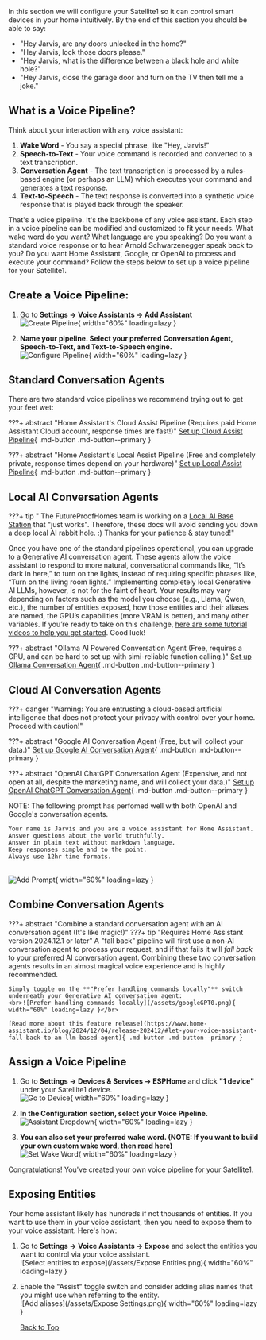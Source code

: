 In this section we will configure your Satellite1 so it can control smart devices in your home intuitively.  By the end of this section you should be able to say:

- "Hey Jarvis, are any doors unlocked in the home?"
- "Hey Jarvis, lock those doors please."
- "Hey Jarvis, what is the difference between a black hole and white hole?"
- "Hey Jarvis, close the garage door and turn on the TV then tell me a joke."

## What is a Voice Pipeline?

Think about your interaction with any voice assistant:

1. **Wake Word** - You say a special phrase, like "Hey, Jarvis!"
2. **Speech-to-Text** - Your voice command is recorded and converted to a text transcription.
3. **Conversation Agent** - The text transcription is processed by a rules-based engine (or perhaps an LLM) which executes your command and generates a text response.
4. **Text-to-Speech** - The text response is converted into a synthetic voice response that is played back through the speaker.

That's a voice pipeline. It's the backbone of any voice assistant. Each step in a voice pipeline can be modified and customized to fit your needs. What wake word do you want? What language are you speaking? Do you want a standard voice response or to hear Arnold Schwarzenegger speak back to you? Do you want Home Assistant, Google, or OpenAI to process and execute your command? Follow the steps below to set up a voice pipeline for your Satellite1.

## Create a Voice Pipeline:

1. Go to **Settings -> Voice Assistants -> Add Assistant**
   <br>![Create Pipeline](/assets/Pipeline0.png){ width="60%" loading=lazy }</br>


2. **Name your pipeline. Select your preferred Conversation Agent, Speech-to-Text, and Text-to-Speech engine.**
   <br>![Configure Pipeline](/assets/Pipeline1.png){ width="60%" loading=lazy }</br>

## Standard Conversation Agents

There are two standard voice pipelines we recommend trying out to get your feet wet:

???+ abstract "Home Assistant's Cloud Assist Pipeline (Requires paid Home Assistant Cloud account, response times are fast!)"
    [Set up Cloud Assist Pipeline](https://www.home-assistant.io/voice_control/voice_remote_cloud_assistant/){ .md-button .md-button--primary }

???+ abstract "Home Assistant's Local Assist Pipeline (Free and completely private, response times depend on your hardware)"
    [Set up Local Assist Pipeline](https://www.home-assistant.io/voice_control/voice_remote_local_assistant/){ .md-button .md-button--primary }

## Local AI Conversation Agents

???+ tip " The FutureProofHomes team is working on a [Local AI Base Station](https://futureproofhomes.net/pages/ai-base-station) that "just works". Therefore, these docs will avoid sending you down a deep local AI rabbit hole. :) Thanks for your patience & stay tuned!"

Once you have one of the standard pipelines operational, you can upgrade to a Generative AI conversation agent. These agents allow the voice assistant to respond to more natural, conversational commands like, “It’s dark in here,” to turn on the lights, instead of requiring specific phrases like, “Turn on the living room lights.” Implementing completely local Generative AI LLMs, however, is not for the faint of heart. Your results may vary depending on factors such as the model you choose (e.g., Llama, Qwen, etc.), the number of entities exposed, how those entities and their aliases are named, the GPU’s capabilities (more VRAM is better), and many other variables. If you’re ready to take on this challenge, [here are some tutorial videos to help you get started](https://www.youtube.com/results?search_query=ollama+llama+home+assistant). Good luck!

???+ abstract "Ollama AI Powered Conversation Agent (Free, requires a GPU, and can be hard to set up with simi-reliable function calling.)"
    [Set up Ollama Conversation Agent](https://www.home-assistant.io/integrations/ollama/){ .md-button .md-button--primary }


## Cloud AI Conversation Agents

???+ danger "Warning: You are entrusting a cloud-based artificial intelligence that does not protect your privacy with control over your home. Proceed with caution!"

???+ abstract "Google AI Conversation Agent (Free, but will collect your data.)"
    [Set up Google AI Conversation Agent](https://www.home-assistant.io/integrations/google_generative_ai_conversation/){ .md-button .md-button--primary }

???+ abstract "OpenAI ChatGPT Conversation Agent (Expensive, and not open at all, despite the marketing name, and will collect your data.)"
    [Set up OpenAI ChatGPT Conversation Agent](https://www.home-assistant.io/integrations/openai_conversation/){ .md-button .md-button--primary }

NOTE: The following prompt has perfomed well with both OpenAI and Google's conversation agents.

```
Your name is Jarvis and you are a voice assistant for Home Assistant.
Answer questions about the world truthfully.
Answer in plain text without markdown language. 
Keep responses simple and to the point.
Always use 12hr time formats.
```

<br>![Add Prompt](/assets/prompt.png){ width="60%" loading=lazy }</br>

## Combine Conversation Agents

???+ abstract "Combine a standard conversation agent with an AI conversation agent (It's like magic!)"
    ???+ tip "Requires Home Assistant version 2024.12.1 or later"
    A "fall back" pipeline will first use a non-AI conversation agent to process your request, and if that fails it will _fall back_ to your preferred AI conversation agent. Combining these two conversation agents results in an almost magical voice experience and is highly recommended.

    Simply toggle on the **"Prefer handling commands locally"** switch underneath your Generative AI conversation agent:
    <br>![Prefer handling commands locally](/assets/googleGPT0.png){ width="60%" loading=lazy }</br>

    [Read more about this feature release](https://www.home-assistant.io/blog/2024/12/04/release-202412/#let-your-voice-assistant-fall-back-to-an-llm-based-agent){ .md-button .md-button--primary }

## Assign a Voice Pipeline

1. Go to **Settings -> Devices & Services -> ESPHome** and click **"1 device"** under your Satellite1 device.
   <br>![Go to Device](/assets/Pipeline4.png){ width="60%" loading=lazy }</br>

2. <b>In the Configuration section, select your Voice Pipeline.</b>
   <br>![Assistant Dropdown](/assets/Pipeline5.png){ width="60%" loading=lazy }</br>

3. <b>You can also set your preferred wake word. (NOTE: If you want to build your own custom wake word, then [read here](/faqs#faq_anchor_custom_wake_word))</b>
   <br>![Set Wake Word](/assets/Pipeline7.png){ width="60%" loading=lazy }</br>

Congratulations! You've created your own voice pipeline for your Satellite1.

## Exposing Entities

Your home assistant likely has hundreds if not thousands of entities. If you want to use them in your voice assistant, then you need to expose them to your voice assistant. Here's how:

1. Go to **Settings -> Voice Assistants -> Expose** and select the entities you want to control via your voice assistant.
   <br>![Select entities to expose](/assets/Expose Entities.png){ width="60%" loading=lazy }</br>

2. Enable the "Assist" toggle switch and consider adding alias names that you might use when referring to the entity.
   <br>![Add aliases](/assets/Expose Settings.png){ width="60%" loading=lazy }</br>

   [Back to Top](./set-up-voice-control/#what-is-a-voice-pipeline)